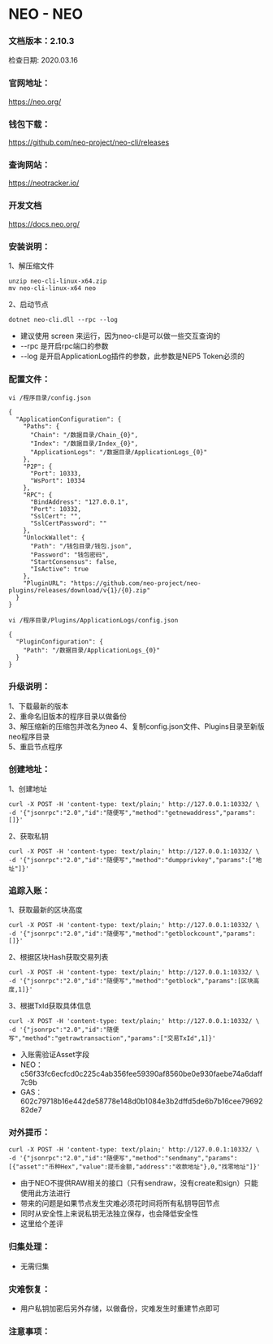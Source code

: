 # NEO - NEO

### 文档版本：2.10.3
检查日期: 2020.03.16

### 官网地址：
https://neo.org/

### 钱包下载：
https://github.com/neo-project/neo-cli/releases

### 查询网站：
https://neotracker.io/

### 开发文档
https://docs.neo.org/

### 安装说明：
1、解压缩文件
```
unzip neo-cli-linux-x64.zip
mv neo-cli-linux-x64 neo
```

2、启动节点
```
dotnet neo-cli.dll --rpc --log
```
* 建议使用 screen 来运行，因为neo-cli是可以做一些交互查询的
* --rpc 是开启rpc端口的参数
* --log 是开启ApplicationLog插件的参数，此参数是NEP5 Token必须的

### 配置文件：
```
vi /程序目录/config.json
```
```
{
  "ApplicationConfiguration": {
    "Paths": {
      "Chain": "/数据目录/Chain_{0}",
      "Index": "/数据目录/Index_{0}",
      "ApplicationLogs": "/数据目录/ApplicationLogs_{0}"
    },
    "P2P": {
      "Port": 10333,
      "WsPort": 10334
    },
    "RPC": {
      "BindAddress": "127.0.0.1",
      "Port": 10332,
      "SslCert": "",
      "SslCertPassword": ""
    },
    "UnlockWallet": {
      "Path": "/钱包目录/钱包.json",
      "Password": "钱包密码",
      "StartConsensus": false,
      "IsActive": true
    },
    "PluginURL": "https://github.com/neo-project/neo-plugins/releases/download/v{1}/{0}.zip"
  }
}
```
```
vi /程序目录/Plugins/ApplicationLogs/config.json
```
```
{
  "PluginConfiguration": {
    "Path": "/数据目录/ApplicationLogs_{0}"
  }
}
```

### 升级说明：
1、下载最新的版本  
2、重命名旧版本的程序目录以做备份  
3、解压缩新的压缩包并改名为neo
4、复制config.json文件、Plugins目录至新版neo程序目录  
5、重启节点程序

### 创建地址：
1、创建地址
```
curl -X POST -H 'content-type: text/plain;' http://127.0.0.1:10332/ \
-d '{"jsonrpc":"2.0","id":"随便写","method":"getnewaddress","params":[]}'  
```
2、获取私钥
```
curl -X POST -H 'content-type: text/plain;' http://127.0.0.1:10332/ \
-d '{"jsonrpc":"2.0","id":"随便写","method":"dumpprivkey","params":["地址"]}'
```

### 追踪入账：
1、获取最新的区块高度
```
curl -X POST -H 'content-type: text/plain;' http://127.0.0.1:10332/ \
-d '{"jsonrpc":"2.0","id":"随便写","method":"getblockcount","params":[]}'  
```
2、根据区块Hash获取交易列表
```
curl -X POST -H 'content-type: text/plain;' http://127.0.0.1:10332/ \
-d '{"jsonrpc":"2.0","id":"随便写","method":"getblock","params":[区块高度,1]}'  
```
3、根据TxId获取具体信息
```
curl -X POST -H 'content-type: text/plain;' http://127.0.0.1:10332/ \
-d '{"jsonrpc":"2.0","id":"随便写","method":"getrawtransaction","params":["交易TxId",1]}'  
```
* 入账需验证Asset字段
* NEO：c56f33fc6ecfcd0c225c4ab356fee59390af8560be0e930faebe74a6daff7c9b
* GAS：602c79718b16e442de58778e148d0b1084e3b2dffd5de6b7b16cee7969282de7

### 对外提币：
```
curl -X POST -H 'content-type: text/plain;' http://127.0.0.1:10332/ \
-d '{"jsonrpc":"2.0","id":"随便写","method":"sendmany","params":[{"asset":"币种Hex","value":提币金额,"address":"收款地址"},0,"找零地址"]}'  
```
* 由于NEO不提供RAW相关的接口（只有sendraw，没有create和sign）只能使用此方法进行
* 带来的问题是如果节点发生灾难必须花时间将所有私钥导回节点
* 同时从安全性上来说私钥无法独立保存，也会降低安全性
* 这里给个差评

### 归集处理：
* 无需归集

### 灾难恢复：
* 用户私钥加密后另外存储，以做备份，灾难发生时重建节点即可

### 注意事项：
